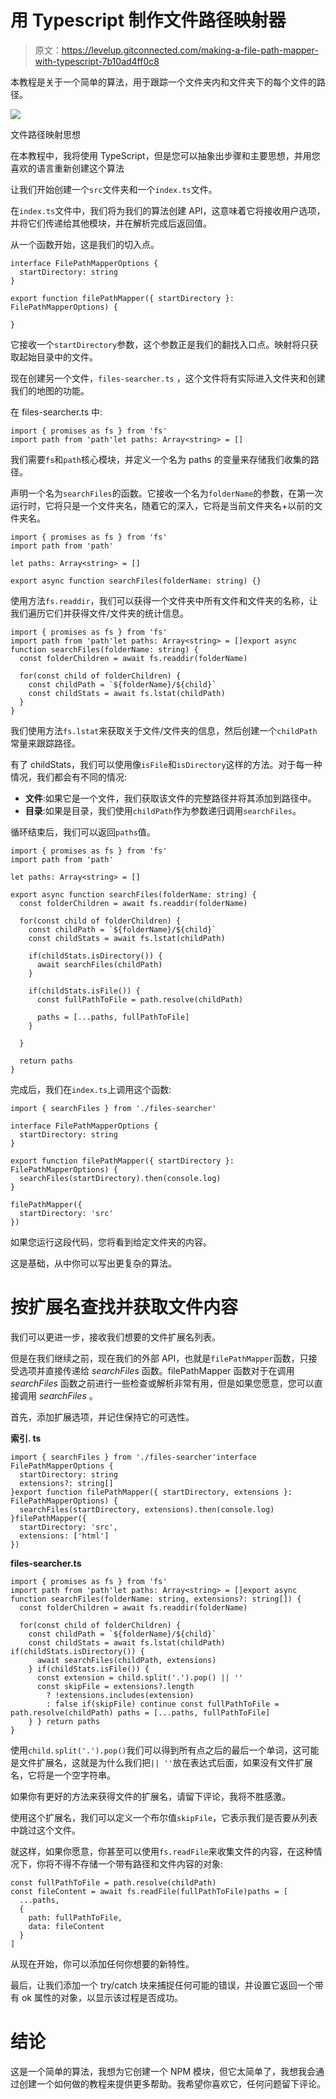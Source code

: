 # 用 Typescript 制作文件路径映射器

> 原文：<https://levelup.gitconnected.com/making-a-file-path-mapper-with-typescript-7b10ad4ff0c8>

本教程是关于一个简单的算法，用于跟踪一个文件夹内和文件夹下的每个文件的路径。

![](img/745287144d3c7b13ba5f4b6cd6621107.png)

文件路径映射思想

在本教程中，我将使用 TypeScript，但是您可以抽象出步骤和主要思想，并用您喜欢的语言重新创建这个算法

让我们开始创建一个`src`文件夹和一个`index.ts`文件。

在`index.ts`文件中，我们将为我们的算法创建 API，这意味着它将接收用户选项，并将它们传递给其他模块，并在解析完成后返回值。

从一个函数开始，这是我们的切入点。

```
interface FilePathMapperOptions {
  startDirectory: string
}

export function filePathMapper({ startDirectory }: FilePathMapperOptions) {

}
```

它接收一个`startDirectory`参数，这个参数正是我们的翻找入口点。映射将只获取起始目录中的文件。

现在创建另一个文件，`files-searcher.ts` ，这个文件将有实际进入文件夹和创建我们的地图的功能。

在 files-searcher.ts 中:

```
import { promises as fs } from 'fs'
import path from 'path'let paths: Array<string> = []
```

我们需要`fs`和`path`核心模块，并定义一个名为 paths 的变量来存储我们收集的路径。

声明一个名为`searchFiles`的函数。它接收一个名为`folderName`的参数，在第一次运行时，它将只是一个文件夹名，随着它的深入，它将是当前文件夹名+以前的文件夹名。

```
import { promises as fs } from 'fs'
import path from 'path'

let paths: Array<string> = []

export async function searchFiles(folderName: string) {}
```

使用方法`fs.readdir`，我们可以获得一个文件夹中所有文件和文件夹的名称，让我们遍历它们并获得文件/文件夹的统计信息。

```
import { promises as fs } from 'fs'
import path from 'path'let paths: Array<string> = []export async function searchFiles(folderName: string) {
  const folderChildren = await fs.readdir(folderName)

  for(const child of folderChildren) {
    const childPath = `${folderName}/${child}`
    const childStats = await fs.lstat(childPath)
  }
}
```

我们使用方法`fs.lstat`来获取关于文件/文件夹的信息，然后创建一个`childPath`常量来跟踪路径。

有了 childStats，我们可以使用像`isFile`和`isDirectory`这样的方法。对于每一种情况，我们都会有不同的情况:

*   **文件**:如果它是一个文件，我们获取该文件的完整路径并将其添加到路径中。
*   **目录**:如果是目录，我们使用`childPath`作为参数递归调用`searchFiles`。

循环结束后，我们可以返回`paths`值。

```
import { promises as fs } from 'fs'
import path from 'path'

let paths: Array<string> = []

export async function searchFiles(folderName: string) {
  const folderChildren = await fs.readdir(folderName)

  for(const child of folderChildren) {
    const childPath = `${folderName}/${child}`
    const childStats = await fs.lstat(childPath)

    if(childStats.isDirectory()) {
      await searchFiles(childPath)
    }

    if(childStats.isFile()) {
      const fullPathToFile = path.resolve(childPath)

      paths = [...paths, fullPathToFile]
    }

  }

  return paths
}
```

完成后，我们在`index.ts`上调用这个函数:

```
import { searchFiles } from './files-searcher'

interface FilePathMapperOptions {
  startDirectory: string
}

export function filePathMapper({ startDirectory }: FilePathMapperOptions) {
  searchFiles(startDirectory).then(console.log)
}

filePathMapper({
  startDirectory: 'src'
})
```

如果您运行这段代码，您将看到给定文件夹的内容。

这是基础，从中你可以写出更复杂的算法。

# 按扩展名查找并获取文件内容

我们可以更进一步，接收我们想要的文件扩展名列表。

但是在我们继续之前，现在我们的外部 API，也就是`filePathMapper`函数，只接受选项并直接传递给 *searchFiles* 函数。filePathMapper 函数对于在调用 *searchFiles* 函数之前进行一些检查或解析非常有用，但是如果您愿意，您可以直接调用 *searchFiles* 。

首先，添加扩展选项，并记住保持它的可选性。

**索引. ts**

```
import { searchFiles } from './files-searcher'interface FilePathMapperOptions {
  startDirectory: string
  extensions?: string[]
}export function filePathMapper({ startDirectory, extensions }: FilePathMapperOptions) {
  searchFiles(startDirectory, extensions).then(console.log)
}filePathMapper({
  startDirectory: 'src',
  extensions: ['html']
})
```

**files-searcher.ts**

```
import { promises as fs } from 'fs'
import path from 'path'let paths: Array<string> = []export async function searchFiles(folderName: string, extensions?: string[]) {
  const folderChildren = await fs.readdir(folderName)

  for(const child of folderChildren) {
    const childPath = `${folderName}/${child}`
    const childStats = await fs.lstat(childPath) if(childStats.isDirectory()) {
      await searchFiles(childPath, extensions)
    } if(childStats.isFile()) {
      const extension = child.split('.').pop() || ''
      const skipFile = extensions?.length
        ? !extensions.includes(extension)
        : false if(skipFile) continue const fullPathToFile = path.resolve(childPath) paths = [...paths, fullPathToFile]
    } } return paths
}
```

使用`child.split('.').pop()`我们可以得到所有点之后的最后一个单词，这可能是文件扩展名，这就是为什么我们把`|| ''`放在表达式后面，如果没有文件扩展名，它将是一个空字符串。

如果你有更好的方法来获得文件的扩展名，请留下评论，我将不胜感激。

使用这个扩展名，我们可以定义一个布尔值`skipFile`，它表示我们是否要从列表中跳过这个文件。

就这样，如果你愿意，你甚至可以使用`fs.readFile`来收集文件的内容，在这种情况下，你将不得不存储一个带有路径和文件内容的对象:

```
const fullPathToFile = path.resolve(childPath)
const fileContent = await fs.readFile(fullPathToFile)paths = [
  ...paths,
  {
    path: fullPathToFile,
    data: fileContent
  }
]
```

从现在开始，你可以添加任何你想要的新特性。

最后，让我们添加一个 try/catch 块来捕捉任何可能的错误，并设置它返回一个带有 ok 属性的对象，以显示该过程是否成功。

# 结论

这是一个简单的算法，我想为它创建一个 NPM 模块，但它太简单了，我想我会通过创建一个如何做的教程来提供更多帮助。我希望你喜欢它，任何问题留下评论。